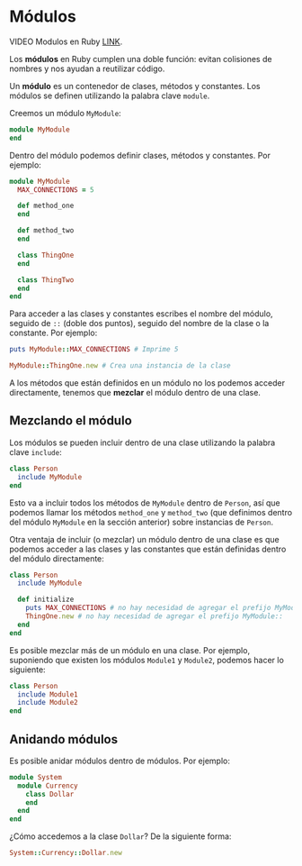 # Módulos

VIDEO Modulos en Ruby [LINK](https://blog.makeitreal.camp/modulos-en-ruby/).


Los **módulos** en Ruby cumplen una doble función: evitan colisiones de nombres y nos ayudan a reutilizar código.

Un **módulo** es un contenedor de clases, métodos y constantes. Los módulos se definen utilizando la palabra clave `module`.

Creemos un módulo `MyModule`:

```ruby
module MyModule
end
```

Dentro del módulo podemos definir clases, métodos y constantes. Por ejemplo:

```ruby
module MyModule
  MAX_CONNECTIONS = 5

  def method_one
  end

  def method_two
  end

  class ThingOne
  end

  class ThingTwo
  end
end
```

Para acceder a las clases y constantes escribes el nombre del módulo, seguido de `::` (doble dos puntos), seguido del nombre de la clase o la constante. Por ejemplo:

```ruby
puts MyModule::MAX_CONNECTIONS # Imprime 5

MyModule::ThingOne.new # Crea una instancia de la clase
```

A los métodos que están definidos en un módulo no los podemos acceder directamente, tenemos que **mezclar** el módulo dentro de una clase.

## Mezclando el módulo

Los módulos se pueden incluir dentro de una clase utilizando la palabra clave `include`:

```ruby
class Person
  include MyModule
end
```

Esto va a incluir todos los métodos de `MyModule` dentro de `Person`, así que podemos llamar los métodos `method_one` y `method_two` (que definimos dentro del módulo `MyModule` en la sección anterior) sobre instancias de `Person`.

Otra ventaja de incluir (o mezclar) un módulo dentro de una clase es que podemos acceder a las clases y las constantes que están definidas dentro del módulo directamente:

```ruby
class Person
  include MyModule

  def initialize
    puts MAX_CONNECTIONS # no hay necesidad de agregar el prefijo MyModule::
    ThingOne.new # no hay necesidad de agregar el prefijo MyModule::
  end
end
```

Es posible mezclar más de un módulo en una clase. Por ejemplo, suponiendo que existen los módulos `Module1` y `Module2`, podemos hacer lo siguiente:

```ruby
class Person
  include Module1
  include Module2
end
```

## Anidando módulos

Es posible anidar módulos dentro de módulos. Por ejemplo:

```ruby
module System
  module Currency
    class Dollar
    end
  end
end
```

¿Cómo accedemos a la clase `Dollar`? De la siguiente forma:

```ruby
System::Currency::Dollar.new
```
